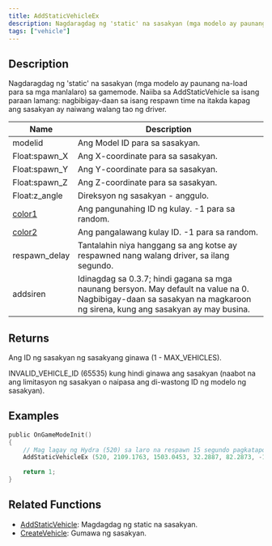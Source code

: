 ```yaml
---
title: AddStaticVehicleEx
description: Nagdaragdag ng 'static' na sasakyan (mga modelo ay paunang na-load para sa mga manlalaro) sa gamemode.
tags: ["vehicle"]
---
```


## Description

Nagdaragdag ng 'static' na sasakyan (mga modelo ay paunang na-load para sa mga manlalaro) sa gamemode. Naiiba sa AddStaticVehicle sa isang paraan lamang: nagbibigay-daan sa isang respawn time na itakda kapag ang sasakyan ay naiwang walang tao ng driver.

| Name                                     | Description                            |
| ---------------------------------------- | -------------------------------------- |
| modelid                                  | Ang Model ID para sa sasakyan.          |
| Float:spawn_X                            | Ang X-coordinate para sa sasakyan.      |
| Float:spawn_Y                            | Ang Y-coordinate para sa sasakyan.      |
| Float:spawn_Z                            | Ang Z-coordinate para sa sasakyan.      |
| Float:z_angle                            | Direksyon ng sasakyan - anggulo.          |
| [color1](../resources/vehiclecolorid) | Ang pangunahing ID ng kulay. -1 para sa random.   |
| [color2](../resources/vehiclecolorid) | Ang pangalawang kulay ID. -1 para sa random. |
| respawn_delay                            | Tantalahin niya hanggang sa ang kotse ay respawned nang walang driver, sa ilang segundo.|
| addsiren                                 | Idinagdag sa 0.3.7; hindi gagana sa mga naunang bersyon. May default na value na 0. Nagbibigay-daan sa sasakyan na magkaroon ng sirena, kung ang sasakyan ay may busina. |

## Returns

Ang ID ng sasakyan ng sasakyang ginawa (1 - MAX_VEHICLES).

INVALID_VEHICLE_ID (65535) kung hindi ginawa ang sasakyan (naabot na ang limitasyon ng sasakyan o naipasa ang di-wastong ID ng modelo ng sasakyan).

## Examples

```c
public OnGameModeInit()
{
    // Mag lagay ng Hydra (520) sa laro na respawn 15 segundo pagkatapos maiwan
    AddStaticVehicleEx (520, 2109.1763, 1503.0453, 32.2887, 82.2873, -1, -1, 15);

    return 1;
}
```

## Related Functions

- [AddStaticVehicle](AddStaticVehicle): Magdagdag ng static na sasakyan.
- [CreateVehicle](CreateVehicle): Gumawa ng sasakyan.